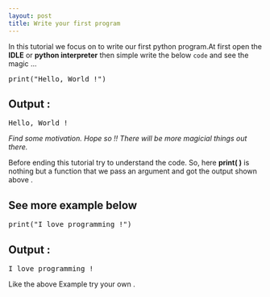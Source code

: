 ```yaml
---
layout: post
title: Write your first program
---
```


In this tutorial we focus on to write our first python program.At first open the **IDLE** or **python interpreter** then simple write the below `code` and see the magic ...

<pre>
print("Hello, World !")
</pre>
## Output :
<pre>
Hello, World !
</pre>

*Find some motivation. Hope so !! There will be more magicial things out there.*

Before ending this tutorial try to understand the code. So, here **print( )** is nothing but a function that we pass an argument and got the output shown above . 

## See more example below 

<pre>
print("I love programming !")
</pre>
## Output :
<pre>
I love programming ! 
</pre>

Like the above Example try your own . 
